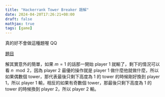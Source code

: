 ```yaml
---
title: "Hackerrank Tower Breaker 題解"
date: 2024-04-20T17:26:21+08:00
draft: false
mathjax: true
tags: [game]
---
```


真的好不會做這種題喔 QQ

[題目](https://www.hackerrank.com/challenges/tower-breakers-1/problem)

解其實意外的簡單，如果 $m = 1$ 的話那一開始 player 1 就輸了，剩下的情況可以看 $n \mod 2$，因為 player 2 最優的操作就是 player 1 做什麼他就做什麼，所以如果偶數個 tower，那代表最後只剩下高度為 1 的 tower 的時候剛好換到 player 1，所以 player 1 輸，相反的如果有奇數個 tower，那最後只剩下高度為 1 的 tower 的時候換到 player 2，所以 player 2 輸。
